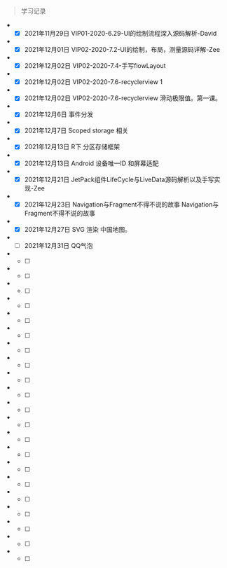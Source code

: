 > 学习记录
* - [x] 2021年11月29日 VIP01-2020-6.29-UI的绘制流程深入源码解析-David 
* - [x] 2021年12月01日 VIP02-2020-7.2-UI的绘制，布局，测量源码详解-Zee
* - [x] 2021年12月02日 VIP02-2020-7.4-手写flowLayout
* - [x] 2021年12月02日 VIP02-2020-7.6-recyclerview 1
* - [X] 2021年12月02日 VIP02-2020-7.6-recyclerview 滑动极限值。第一课。
* - [X] 2021年12月6日 事件分发 
* - [x] 2021年12月7日 Scoped storage 相关  
* - [X] 2021年12月13日 R下 分区存储框架   
* - [X] 2021年12月13日 Android 设备唯一ID 和屏幕适配 
* - [x] 2021年12月21日 JetPack组件LifeCycle与LiveData源码解析以及手写实现-Zee
* - [x] 2021年12月23日 Navigation与Fragment不得不说的故事 Navigation与Fragment不得不说的故事
* - [x] 2021年12月27日 SVG 渲染 中国地图。
* - [ ] 2021年12月31日 QQ气泡 
* - [ ]  
* - [ ]  
* - [ ]  
* - [ ]  
* - [ ]  
* - [ ]  
* - [ ]  
* - [ ]  
* - [ ]  
* - [ ]  
* - [ ]  
* - [ ]  
* - [ ]  
* - [ ]  
* - [ ]  
* - [ ]  
* - [ ]  
* - [ ]  
* - [ ]  
* - [ ]  
* - [ ]  
    






